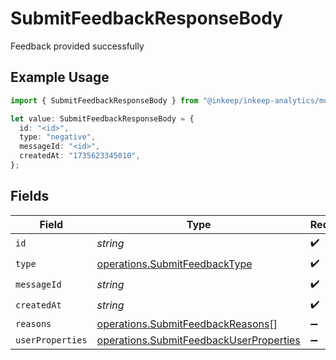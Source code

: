 # SubmitFeedbackResponseBody

Feedback provided successfully

## Example Usage

```typescript
import { SubmitFeedbackResponseBody } from "@inkeep/inkeep-analytics/models/operations";

let value: SubmitFeedbackResponseBody = {
  id: "<id>",
  type: "negative",
  messageId: "<id>",
  createdAt: "1735623345010",
};
```

## Fields

| Field                                                                                              | Type                                                                                               | Required                                                                                           | Description                                                                                        |
| -------------------------------------------------------------------------------------------------- | -------------------------------------------------------------------------------------------------- | -------------------------------------------------------------------------------------------------- | -------------------------------------------------------------------------------------------------- |
| `id`                                                                                               | *string*                                                                                           | :heavy_check_mark:                                                                                 | N/A                                                                                                |
| `type`                                                                                             | [operations.SubmitFeedbackType](../../models/operations/submitfeedbacktype.md)                     | :heavy_check_mark:                                                                                 | N/A                                                                                                |
| `messageId`                                                                                        | *string*                                                                                           | :heavy_check_mark:                                                                                 | N/A                                                                                                |
| `createdAt`                                                                                        | *string*                                                                                           | :heavy_check_mark:                                                                                 | N/A                                                                                                |
| `reasons`                                                                                          | [operations.SubmitFeedbackReasons](../../models/operations/submitfeedbackreasons.md)[]             | :heavy_minus_sign:                                                                                 | N/A                                                                                                |
| `userProperties`                                                                                   | [operations.SubmitFeedbackUserProperties](../../models/operations/submitfeedbackuserproperties.md) | :heavy_minus_sign:                                                                                 | N/A                                                                                                |